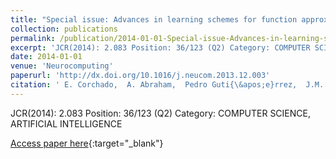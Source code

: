 ```yaml
---
title: "Special issue: Advances in learning schemes for function approximation"
collection: publications
permalink: /publication/2014-01-01-Special-issue-Advances-in-learning-schemes-for-function-approximation
excerpt: 'JCR(2014): 2.083 Position: 36/123 (Q2) Category: COMPUTER SCIENCE, ARTIFICIAL INTELLIGENCE'
date: 2014-01-01
venue: 'Neurocomputing'
paperurl: 'http://dx.doi.org/10.1016/j.neucom.2013.12.003'
citation: ' E. Corchado,  A. Abraham,  Pedro Guti{\&apos;e}rrez,  J.M. Benitez,  S. Ventura, &quot;Special issue: Advances in learning schemes for function approximation.&quot; Neurocomputing, 2014.'
---
```

JCR(2014): 2.083 Position: 36/123 (Q2) Category: COMPUTER SCIENCE, ARTIFICIAL INTELLIGENCE

[Access paper here](http://dx.doi.org/10.1016/j.neucom.2013.12.003){:target="_blank"}
